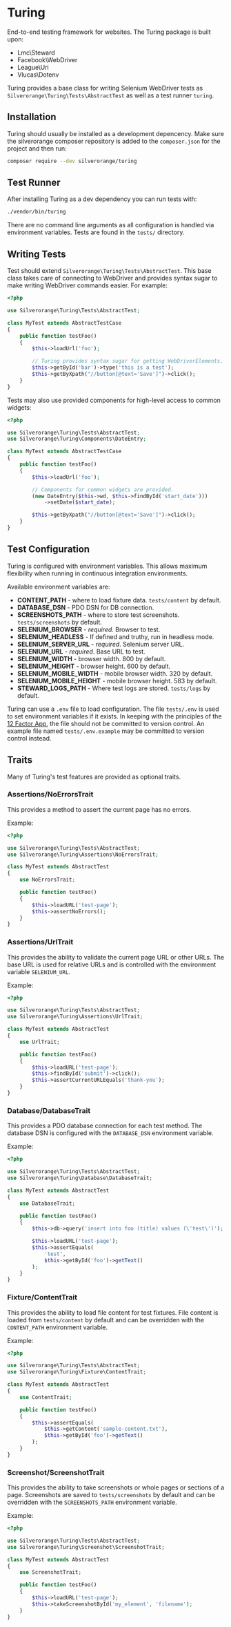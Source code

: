 Turing
======
End-to-end testing framework for websites. The Turing package is built upon:

 - Lmc\\Steward
 - Facebook\\WebDriver
 - League\\Uri
 - Vlucas\\Dotenv

Turing provides a base class for writing Selenium WebDriver tests as
`Silverorange\Turing\Tests\AbstractTest` as well as a test runner `turing`.

Installation
------------
Turing should usually be installed as a development depencency. Make sure the
silverorange composer repository is added to the `composer.json` for the
project and then run:

```sh
composer require --dev silverorange/turing
```

Test Runner
-----------
After installing Turing as a dev dependency you can run tests with:

```sh
./vendor/bin/turing
```

There are no command line arguments as all configuration is handled via
environment variables. Tests are found in the `tests/` directory.

Writing Tests
-------------
Test should extend `Silverorange\Turing\Tests\AbstractTest`. This base class
takes care of connecting to WebDriver and provides syntax sugar to make writing
WebDriver commands easier. For example:

```php
<?php

use Silverorange\Turing\Tests\AbstractTest;

class MyTest extends AbstractTestCase
{
    public function testFoo()
    {
        $this->loadUrl('foo');

        // Turing provides syntax sugar for getting WebDriverElements.
        $this->getById('bar')->type('this is a test');
        $this->getByXpath("//button[@text='Save']")->click();
    }
}
```

Tests may also use provided components for high-level access to common widgets:

```php
<?php

use Silverorange\Turing\Tests\AbstractTest;
use Silverorange\Turing\Components\DateEntry;

class MyTest extends AbstractTestCase
{
    public function testFoo()
    {
        $this->loadUrl('foo');

        // Components for common widgets are provided.
        (new DateEntry($this->wd, $this->findById('start_date')))
            ->setDate($start_date);

        $this->getByXpath("//button[@text='Save']")->click();
    }
}
```

Test Configuration
------------------
Turing is configured with environment variables. This allows maximum
flexibility when running in continuous integration environments.

Available environment variables are:

 - **CONTENT_PATH** - where to load fixture data. `tests/content` by default.
 - **DATABASE_DSN** - PDO DSN for DB connection.
 - **SCREENSHOTS_PATH** - where to store test screenshots. `tests/screenshots` by default.
 - **SELENIUM_BROWSER** - *required*. Browser to test.
 - **SELENIUM_HEADLESS** - If defined and truthy, run in headless mode.
 - **SELENIUM_SERVER_URL** - *required*. Selenium server URL.
 - **SELENIUM_URL** - *required*. Base URL to test.
 - **SELENIUM_WIDTH** - browser width. 800 by default.
 - **SELENIUM_HEIGHT** - browser height. 600 by default.
 - **SELENIUM_MOBILE_WIDTH** - mobile browser width. 320 by default.
 - **SELENIUM_MOBILE_HEIGHT** - mobile browser height. 583 by default.
 - **STEWARD_LOGS_PATH** - Where test logs are stored. `tests/logs` by default.

Turing can use a `.env` file to load configuration. The file `tests/.env` is
used to set environment variables if it exists. In keeping with the principles
of the [12 Factor App](https://12factor.net/), the file should not be
committed to version control. An example file named `tests/.env.example` may
be committed to version control instead.

Traits
------
Many of Turing's test features are provided as optional traits.

### Assertions/NoErrorsTrait

This provides a method to assert the current page has no errors.

Example:

```php
<?php

use Silverorange\Turing\Tests\AbstractTest;
use Silverorange\Turing\Assertions\NoErrorsTrait;

class MyTest extends AbstractTest
{
    use NoErrorsTrait;

    public function testFoo()
    {
        $this->loadURL('test-page');
        $this->assertNoErrors();
    }
}
```

### Assertions/UrlTrait

This provides the ability to validate the current page URL or other URLs. The
base URL is used for relative URLs and is controlled with the environment
variable `SELENIUM_URL`.

Example:

```php
<?php

use Silverorange\Turing\Tests\AbstractTest;
use Silverorange\Turing\Assertions\UrlTrait;

class MyTest extends AbstractTest
{
    use UrlTrait;

    public function testFoo()
    {
        $this->loadURL('test-page');
        $this->findById('submit')->click();
        $this->assertCurrentURLEquals('thank-you');
    }
}
```

### Database/DatabaseTrait

This provides a PDO database connection for each test method. The database
DSN is configured with the `DATABASE_DSN` environment variable.

Example:

```php
<?php

use Silverorange\Turing\Tests\AbstractTest;
use Silverorange\Turing\Database\DatabaseTrait;

class MyTest extends AbstractTest
{
    use DatabaseTrait;

    public function testFoo()
    {
        $this->db->query('insert into foo (title) values (\'test\')');

        $this->loadURL('test-page');
        $this->assertEquals(
            'test',
            $this->getById('foo')->getText()
        );
    }
}
```

### Fixture/ContentTrait

This provides the ability to load file content for test fixtures. File
content is loaded from `tests/content` by default and can be overridden
with the `CONTENT_PATH` environment variable.

Example:

```php
<?php

use Silverorange\Turing\Tests\AbstractTest;
use Silverorange\Turing\Fixture\ContentTrait;

class MyTest extends AbstractTest
{
    use ContentTrait;

    public function testFoo()
    {
        $this->assertEquals(
            $this->getContent('sample-content.txt'),
            $this->getById('foo')->getText()
        );
    }
}
```

### Screenshot/ScreenshotTrait

This provides the ability to take screenshots or whole pages or sections of
a page. Screenshots are saved to `tests/screenshots` by default and can be
overridden with the `SCREENSHOTS_PATH` environment variable.

Example:

```php
<?php

use Silverorange\Turing\Tests\AbstractTest;
use Silverorange\Turing\Screenshot\ScreenshotTrait;

class MyTest extends AbstractTest
{
    use ScreenshotTrait;

    public function testFoo()
    {
        $this->loadURL('test-page');
        $this->takeScreenshotById('my_element', 'filename');
    }
}
```
